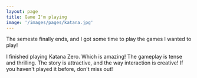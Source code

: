 ```yaml
---
layout: page
title: Game I'm playing
image: '/images/pages/katana.jpg'
---
```


The semeste finally ends, and I got some time to play the games I wanted to play!

I finished playing Katana Zero. Which is amazing! The gameplay is tense and thrilling. The story is attractive, and the way interaction is creative! If you haven't played it before, don't miss out!